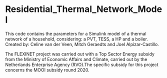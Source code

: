 # Residential_Thermal_Network_Model
  This code contains the parameters for a Simulink model of a thermal network of a household, considering: a PVT, TESS, a HP and a boiler. Created by: Celine van der Veen, Mitch Geraedts and Joel Alpízar-Castillo.

The FLEXINET project was carried out with a Top Sector Energy subsidy from the Ministry of Economic Affairs and Climate, carried out by the Netherlands Enterprise Agency (RVO).The specific subsidy for this project concerns the MOOI subsidy round 2020.

